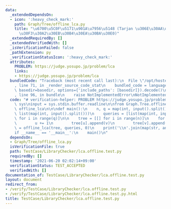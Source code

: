 ```yaml
---
data:
  _extendedDependsOn:
  - icon: ':heavy_check_mark:'
    path: Graph/Tree/offline_lca.py
    title: "\u6700\u5C0F\u5171\u901A\u7956\u5148 (Tarjan \u306E\u30AA\u30D5\u30E9\u30A4\
      \u30F3\u30A2\u30EB\u30B4\u30EA\u30BA\u30E0)"
  _extendedRequiredBy: []
  _extendedVerifiedWith: []
  _isVerificationFailed: false
  _pathExtension: py
  _verificationStatusIcon: ':heavy_check_mark:'
  attributes:
    PROBLEM: https://judge.yosupo.jp/problem/lca
    links:
    - https://judge.yosupo.jp/problem/lca
  bundledCode: "Traceback (most recent call last):\n  File \"/opt/hostedtoolcache/Python/3.9.6/x64/lib/python3.9/site-packages/onlinejudge_verify/documentation/build.py\"\
    , line 71, in _render_source_code_stat\n    bundled_code = language.bundle(stat.path,\
    \ basedir=basedir, options={'include_paths': [basedir]}).decode()\n  File \"/opt/hostedtoolcache/Python/3.9.6/x64/lib/python3.9/site-packages/onlinejudge_verify/languages/python.py\"\
    , line 96, in bundle\n    raise NotImplementedError\nNotImplementedError\n"
  code: "# verification-helper: PROBLEM https://judge.yosupo.jp/problem/lca\nimport\
    \ sys\ninput = sys.stdin.buffer.readline\n\nfrom Graph.Tree.offline_lca import\
    \ offline_lca\n\n\ndef main():\n    n, q = map(int, input().split())\n    p =\
    \ list(map(int, input().split()))\n    queries = [list(map(int, input().split()))\
    \ for i in range(q)]\n\n    tree = [[] for i in range(n)]\n    for u, v in enumerate(p):\n\
    \        u += 1\n        tree[u].append(v)\n        tree[v].append(u)\n\n    ans\
    \ = offline_lca(tree, queries, 0)\n    print('\\n'.join(map(str, ans)))\n\n\n\
    if __name__ == '__main__':\n    main()\n"
  dependsOn:
  - Graph/Tree/offline_lca.py
  isVerificationFile: true
  path: TestCase/LibraryChecker/lca.offline.test.py
  requiredBy: []
  timestamp: '2021-06-20 02:02:14+09:00'
  verificationStatus: TEST_ACCEPTED
  verifiedWith: []
documentation_of: TestCase/LibraryChecker/lca.offline.test.py
layout: document
redirect_from:
- /verify/TestCase/LibraryChecker/lca.offline.test.py
- /verify/TestCase/LibraryChecker/lca.offline.test.py.html
title: TestCase/LibraryChecker/lca.offline.test.py
---
```

